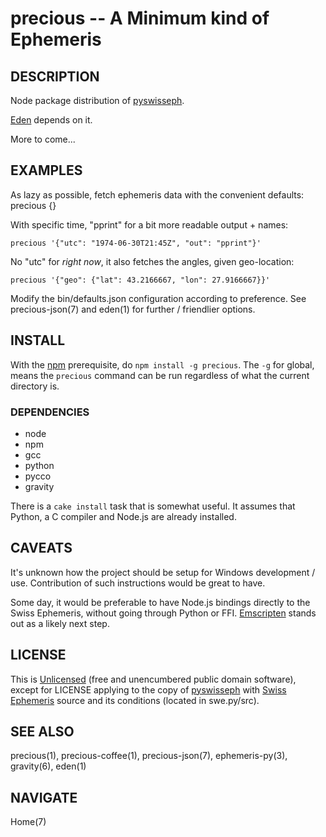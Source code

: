 precious -- A Minimum kind of Ephemeris
=======================================

## DESCRIPTION

Node package distribution of
[pyswisseph](http://pypi.python.org/pypi/pyswisseph).

[Eden](http://www.astrolin.com/to/eden) depends on it.

More to come...


## EXAMPLES
As lazy as possible, fetch ephemeris data with the convenient defaults:
    precious {}

With specific time, "pprint" for a bit more readable output + names:

    precious '{"utc": "1974-06-30T21:45Z", "out": "pprint"}'

No "utc" for *right now*, it also fetches the angles, given geo-location:

    precious '{"geo": {"lat": 43.2166667, "lon": 27.9166667}}'

Modify the bin/defaults.json configuration according to preference.
See precious-json(7) and eden(1) for further / friendlier options.


## INSTALL

With the [npm](http://npmjs.org/) prerequisite, do `npm install -g precious`.
The `-g` for global, means the `precious` command can be run
regardless of what the current directory is.

### DEPENDENCIES

* node
* npm
* gcc
* python
* pycco
* gravity

There is a `cake install` task that is somewhat useful.  It assumes that
Python, a C compiler and Node.js are already installed.


## CAVEATS

It's unknown how the project should be setup for Windows development / use.
Contribution of such instructions would be great to have.

Some day, it would be preferable to have Node.js bindings directly to
the Swiss Ephemeris, without going through Python or FFI.
[Emscripten](http://emscripten.org) stands out as a likely next step.


## LICENSE

This is [Unlicensed](http://astrolet.github.com/precious/UNLICENSE.html) (free
and unencumbered public domain software), except for LICENSE applying to the
copy of [pyswisseph](http://pypi.python.org/pypi/pyswisseph)
with [Swiss Ephemeris](http://www.astro.com/swisseph) source
and its conditions (located in swe.py/src).


## SEE ALSO

precious(1), precious-coffee(1), precious-json(7), ephemeris-py(3), gravity(6),
eden(1)


## NAVIGATE

Home(7)
